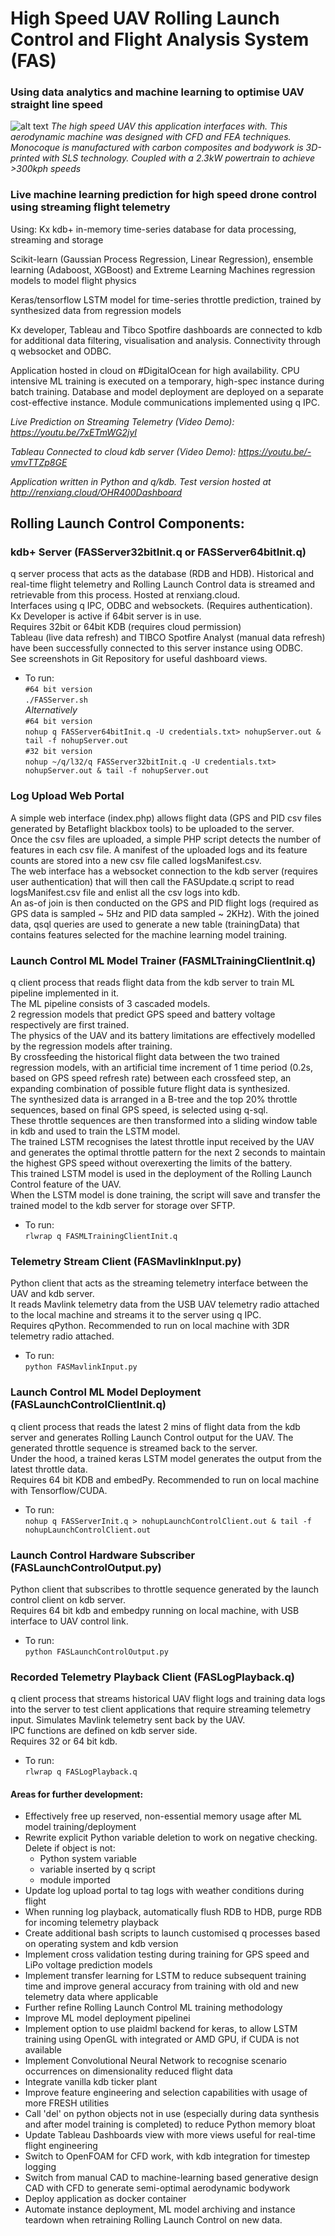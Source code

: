 # High Speed UAV Rolling Launch Control and Flight Analysis System (FAS)
### Using data analytics and machine learning to optimise UAV straight line speed
![alt text](http://renxiang.cloud/ORT-001.jpg)
_The high speed UAV this application interfaces with. This aerodynamic machine was designed with CFD and FEA techniques. Monocoque is manufactured with carbon composites and bodywork is 3D-printed with SLS technology. Coupled with a 2.3kW powertrain to achieve >300kph speeds_  

### Live machine learning prediction for high speed drone control using streaming flight telemetry

Using:
Kx kdb+ in-memory time-series database for data processing, streaming and storage

Scikit-learn (Gaussian Process Regression, Linear Regression), ensemble learning (Adaboost, XGBoost) and Extreme Learning Machines regression models to model flight physics  
 
Keras/tensorflow LSTM model for time-series throttle prediction, trained by synthesized data from regression models  

Kx developer, Tableau and Tibco Spotfire dashboards are connected to kdb for additional data filtering, visualisation and analysis. Connectivity through q websocket and ODBC.  

Application hosted in cloud on #DigitalOcean for high availability. CPU intensive ML training is executed on a temporary, high-spec instance during batch training. Database and model deployment are deployed on a separate cost-effective instance. Module communications implemented using q IPC.  
  
_Live Prediction on Streaming Telemetry (Video Demo): https://youtu.be/7xETmWG2jyI_
  
_Tableau Connected to cloud kdb server (Video Demo): https://youtu.be/-vmvTTZp8GE_
  
_Application written in Python and q/kdb. Test version hosted at http://renxiang.cloud/OHR400Dashboard_  
  
## Rolling Launch Control Components:

### kdb+ Server (FASServer32bitInit.q or FASServer64bitInit.q)
q server process that acts as the database (RDB and HDB). Historical and real-time flight telemetry and Rolling Launch Control data is streamed and retrievable from this process. Hosted at renxiang.cloud.\
Interfaces using q IPC, ODBC and websockets. (Requires authentication).\
Kx Developer is active if 64bit server is in use.\
Requires 32bit or 64bit KDB (requires cloud permission)\
Tableau (live data refresh) and TIBCO Spotfire Analyst (manual data refresh) have been successfully connected to this server instance using ODBC.\
See screenshots in Git Repository for useful dashboard views.  

- To run:\
`#64 bit version`\
`./FASServer.sh`\
_Alternatively_\
`#64 bit version`\
`nohup q FASServer64bitInit.q -U credentials.txt> nohupServer.out & tail -f nohupServer.out`\
`#32 bit version`\
`nohup ~/q/l32/q FASServer32bitInit.q -U credentials.txt> nohupServer.out & tail -f nohupServer.out`

### Log Upload Web Portal  
A simple web interface (index.php) allows flight data (GPS and PID csv files generated by Betaflight blackbox tools) to be uploaded to the server.\
Once the csv files are uploaded, a simple PHP script detects the number of features in each csv file. A manifest of the uploaded logs and its feature counts are stored into a new csv file called logsManifest.csv.\
The web interface has a websocket connection to the kdb server (requires user authentication) that will then call the FASUpdate.q script to read logsManifest.csv file and enlist all the csv logs into kdb.\
An as-of join is then conducted on the GPS and PID flight logs (required as GPS data is sampled ~ 5Hz and PID data sampled ~ 2KHz). With the joined data, qsql queries are used to generate a new table (trainingData) that contains features selected for the machine learning model training.  
  
### Launch Control ML Model Trainer (FASMLTrainingClientInit.q)
q client process that reads flight data from the kdb server to train ML pipeline implemented in it.\
The ML pipeline consists of 3 cascaded models.\
2 regression models that predict GPS speed and battery voltage respectively are first trained.\
The physics of the UAV and its battery limitations are effectively modelled by the regression models after training.\
By crossfeeding the historical flight data between the two trained regression models, with an artificial time increment of 1 time period (0.2s, based on GPS speed refresh rate) between each crossfeed step, an expanding combination of possible future flight data is synthesized.\
The synthesized data is arranged in a B-tree and the top 20% throttle sequences, based on final GPS speed, is selected using q-sql.\
These throttle sequences are then transformed into a sliding window table in kdb and used to train the LSTM model.\
The trained LSTM recognises the latest throttle input received by the UAV and generates the optimal throttle pattern for the next 2 seconds to maintain the highest GPS speed without overexerting the limits of the battery.\
This trained LSTM model is used in the deployment of the Rolling Launch Control feature of the UAV.\
When the LSTM model is done training, the script will save and transfer the trained model to the kdb server for storage over SFTP.  

- To run:\
`rlwrap q FASMLTrainingClientInit.q`

### Telemetry Stream Client (FASMavlinkInput.py)
Python client that acts as the streaming telemetry interface between the UAV and kdb server.\
It reads Mavlink telemetry data from the USB UAV telemetry radio attached to the local machine and streams it to the server using q IPC.\
Requires qPython. Recommended to run on local machine with 3DR telemetry radio attached.  

- To run:\
`python FASMavlinkInput.py`

### Launch Control ML Model Deployment (FASLaunchControlClientInit.q)
q client process that reads the latest 2 mins of flight data from the kdb server and generates Rolling Launch Control output for the UAV. The generated throttle sequence is streamed back to the server.\
Under the hood, a trained keras LSTM model generates the output from the latest throttle data.\
Requires 64 bit KDB and embedPy. Recommended to run on local machine with Tensorflow/CUDA.  

- To run:\
`nohup q FASServerInit.q > nohupLaunchControlClient.out & tail -f nohupLaunchControlClient.out`

### Launch Control Hardware Subscriber (FASLaunchControlOutput.py)
Python client that subscribes to throttle sequence generated by the launch control client on kdb server.\
Requires 64 bit kdb and embedpy running on local machine, with USB interface to UAV control link.  

- To run:\
`python FASLaunchControlOutput.py`

### Recorded Telemetry Playback Client (FASLogPlayback.q)
q client process that streams historical UAV flight logs and training data logs into the server to test client applications that require streaming telemetry input. Simulates Mavlink telemetry sent back by the UAV.\
IPC functions are defined on kdb server side.\
Requires 32 or 64 bit kdb.  

- To run:\
`rlwrap q FASLogPlayback.q`

#### Areas for further development:
- Effectively free up reserved, non-essential memory usage after ML model training/deployment
- Rewrite explicit Python variable deletion to work on negative checking. Delete if object is not:
    - Python system variable
    - variable inserted by q script
    - module imported
- Update log upload portal to tag logs with weather conditions during flight
- When running log playback, automatically flush RDB to HDB, purge RDB for incoming telemetry playback
- Create additional bash scripts to launch customised q processes based on operating system and kdb version
- Implement cross validation testing during training for GPS speed and LiPo voltage prediction models 
- Implement transfer learning for LSTM to reduce subsequent training time and improve general accuracy from training with old and new telemetry data where applicable  
- Further refine Rolling Launch Control ML training methodology
- Improve ML model deployment pipelinei
- Implement option to use plaidml backend for keras, to allow LSTM training using OpenGL with integrated or AMD GPU, if CUDA is not available
- Implement Convolutional Neural Network to recognise scenario occurrences on dimensionality reduced flight data
- Integrate vanilla kdb ticker plant
- Improve feature engineering and selection capabilities with usage of more FRESH utilities
- Call 'del' on python objects not in use (especially during data synthesis and after model training is completed) to reduce Python memory bloat
- Update Tableau Dashboards view with more views useful for real-time flight engineering
- Switch to OpenFOAM for CFD work, with kdb integration for timestep logging
- Switch from manual CAD to machine-learning based generative design CAD with CFD to generate semi-optimal aerodynamic bodywork
- Deploy application as docker container
- Automate instance deployment, ML model archiving and instance teardown when retraining Rolling Launch Control on new data.
